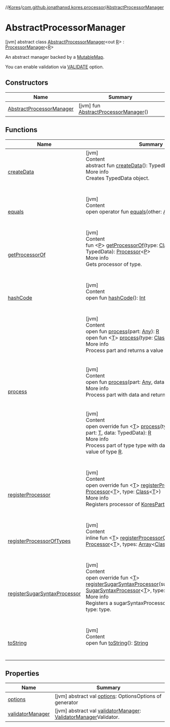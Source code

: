 //[Kores](../../index.md)/[com.github.jonathanxd.kores.processor](../index.md)/[AbstractProcessorManager](index.md)



# AbstractProcessorManager  
 [jvm] abstract class [AbstractProcessorManager](index.md)<out [R](index.md)> : [ProcessorManager](../-processor-manager/index.md)<[R](index.md)> 

An abstract manager backed by a [MutableMap](https://kotlinlang.org/api/latest/jvm/stdlib/kotlin.collections/-mutable-map/index.html).



You can enable validation via [VALIDATE](../-v-a-l-i-d-a-t-e.md) option.

   


## Constructors  
  
|  Name|  Summary| 
|---|---|
| <a name="com.github.jonathanxd.kores.processor/AbstractProcessorManager/AbstractProcessorManager/#/PointingToDeclaration/"></a>[AbstractProcessorManager](-abstract-processor-manager.md)| <a name="com.github.jonathanxd.kores.processor/AbstractProcessorManager/AbstractProcessorManager/#/PointingToDeclaration/"></a> [jvm] fun [AbstractProcessorManager](-abstract-processor-manager.md)()   <br>


## Functions  
  
|  Name|  Summary| 
|---|---|
| <a name="com.github.jonathanxd.kores.processor/ProcessorManager/createData/#/PointingToDeclaration/"></a>[createData](../-processor-manager/create-data.md)| <a name="com.github.jonathanxd.kores.processor/ProcessorManager/createData/#/PointingToDeclaration/"></a>[jvm]  <br>Content  <br>abstract fun [createData](../-processor-manager/create-data.md)(): TypedData  <br>More info  <br>Creates TypedData object.  <br><br><br>
| <a name="kotlin/Any/equals/#kotlin.Any?/PointingToDeclaration/"></a>[equals](../../com.github.jonathanxd.kores.util/-simple-resolver/index.md#%5Bkotlin%2FAny%2Fequals%2F%23kotlin.Any%3F%2FPointingToDeclaration%2F%5D%2FFunctions%2F-1211764316)| <a name="kotlin/Any/equals/#kotlin.Any?/PointingToDeclaration/"></a>[jvm]  <br>Content  <br>open operator fun [equals](../../com.github.jonathanxd.kores.util/-simple-resolver/index.md#%5Bkotlin%2FAny%2Fequals%2F%23kotlin.Any%3F%2FPointingToDeclaration%2F%5D%2FFunctions%2F-1211764316)(other: [Any](https://kotlinlang.org/api/latest/jvm/stdlib/kotlin/-any/index.html)?): [Boolean](https://kotlinlang.org/api/latest/jvm/stdlib/kotlin/-boolean/index.html)  <br><br><br>
| <a name="com.github.jonathanxd.kores.processor/AbstractProcessorManager/getProcessorOf/#java.lang.Class[*]#TypeParam(bounds=[kotlin.Any?])#com.github.jonathanxd.iutils.data.TypedData/PointingToDeclaration/"></a>[getProcessorOf](get-processor-of.md)| <a name="com.github.jonathanxd.kores.processor/AbstractProcessorManager/getProcessorOf/#java.lang.Class[*]#TypeParam(bounds=[kotlin.Any?])#com.github.jonathanxd.iutils.data.TypedData/PointingToDeclaration/"></a>[jvm]  <br>Content  <br>fun <[P](get-processor-of.md)> [getProcessorOf](get-processor-of.md)(type: [Class](https://docs.oracle.com/javase/8/docs/api/java/lang/Class.html)<*>, part: [P](get-processor-of.md), data: TypedData): [Processor](../-processor/index.md)<[P](get-processor-of.md)>  <br>More info  <br>Gets processor of type.  <br><br><br>
| <a name="kotlin/Any/hashCode/#/PointingToDeclaration/"></a>[hashCode](../../com.github.jonathanxd.kores.util/-simple-resolver/index.md#%5Bkotlin%2FAny%2FhashCode%2F%23%2FPointingToDeclaration%2F%5D%2FFunctions%2F-1211764316)| <a name="kotlin/Any/hashCode/#/PointingToDeclaration/"></a>[jvm]  <br>Content  <br>open fun [hashCode](../../com.github.jonathanxd.kores.util/-simple-resolver/index.md#%5Bkotlin%2FAny%2FhashCode%2F%23%2FPointingToDeclaration%2F%5D%2FFunctions%2F-1211764316)(): [Int](https://kotlinlang.org/api/latest/jvm/stdlib/kotlin/-int/index.html)  <br><br><br>
| <a name="com.github.jonathanxd.kores.processor/ProcessorManager/process/#kotlin.Any/PointingToDeclaration/"></a>[process](../-processor-manager/process.md)| <a name="com.github.jonathanxd.kores.processor/ProcessorManager/process/#kotlin.Any/PointingToDeclaration/"></a>[jvm]  <br>Content  <br>open fun [process](../-processor-manager/process.md)(part: [Any](https://kotlinlang.org/api/latest/jvm/stdlib/kotlin/-any/index.html)): [R](index.md)  <br>open fun <[T](../-processor-manager/process.md)> [process](../-processor-manager/process.md)(type: [Class](https://docs.oracle.com/javase/8/docs/api/java/lang/Class.html)<[T](../-processor-manager/process.md)>, part: [T](../-processor-manager/process.md)): [R](index.md)  <br>More info  <br>Process part and returns a value of type [R](../-processor-manager/index.md).  <br><br><br>[jvm]  <br>Content  <br>open fun [process](../-processor-manager/process.md)(part: [Any](https://kotlinlang.org/api/latest/jvm/stdlib/kotlin/-any/index.html), data: TypedData): [R](index.md)  <br>More info  <br>Process part with data and returns a value of type [R](../-processor-manager/index.md).  <br><br><br>[jvm]  <br>Content  <br>open override fun <[T](process.md)> [process](process.md)(type: [Class](https://docs.oracle.com/javase/8/docs/api/java/lang/Class.html)<out [T](process.md)>, part: [T](process.md), data: TypedData): [R](index.md)  <br>More info  <br>Process part of type type with data and returns a value of type [R](index.md).  <br><br><br>
| <a name="com.github.jonathanxd.kores.processor/AbstractProcessorManager/registerProcessor/#com.github.jonathanxd.kores.processor.Processor[TypeParam(bounds=[kotlin.Any?])]#java.lang.Class[TypeParam(bounds=[kotlin.Any?])]/PointingToDeclaration/"></a>[registerProcessor](register-processor.md)| <a name="com.github.jonathanxd.kores.processor/AbstractProcessorManager/registerProcessor/#com.github.jonathanxd.kores.processor.Processor[TypeParam(bounds=[kotlin.Any?])]#java.lang.Class[TypeParam(bounds=[kotlin.Any?])]/PointingToDeclaration/"></a>[jvm]  <br>Content  <br>open override fun <[T](register-processor.md)> [registerProcessor](register-processor.md)(processor: [Processor](../-processor/index.md)<[T](register-processor.md)>, type: [Class](https://docs.oracle.com/javase/8/docs/api/java/lang/Class.html)<[T](register-processor.md)>)  <br>More info  <br>Registers processor of [KoresPart](../../com.github.jonathanxd.kores/-kores-part/index.md) of type: type.  <br><br><br>
| <a name="com.github.jonathanxd.kores.processor/AbstractProcessorManager/registerProcessorOfTypes/#com.github.jonathanxd.kores.processor.Processor[TypeParam(bounds=[kotlin.Any?])]#kotlin.Array[java.lang.Class[TypeParam(bounds=[kotlin.Any?])]]/PointingToDeclaration/"></a>[registerProcessorOfTypes](register-processor-of-types.md)| <a name="com.github.jonathanxd.kores.processor/AbstractProcessorManager/registerProcessorOfTypes/#com.github.jonathanxd.kores.processor.Processor[TypeParam(bounds=[kotlin.Any?])]#kotlin.Array[java.lang.Class[TypeParam(bounds=[kotlin.Any?])]]/PointingToDeclaration/"></a>[jvm]  <br>Content  <br>inline fun <[T](register-processor-of-types.md)> [registerProcessorOfTypes](register-processor-of-types.md)(processor: [Processor](../-processor/index.md)<[T](register-processor-of-types.md)>, types: [Array](https://kotlinlang.org/api/latest/jvm/stdlib/kotlin/-array/index.html)<[Class](https://docs.oracle.com/javase/8/docs/api/java/lang/Class.html)<out [T](register-processor-of-types.md)>>)  <br><br><br>
| <a name="com.github.jonathanxd.kores.processor/AbstractProcessorManager/registerSugarSyntaxProcessor/#com.github.jonathanxd.kores.sugar.SugarSyntaxProcessor[TypeParam(bounds=[kotlin.Any?])]#java.lang.Class[TypeParam(bounds=[kotlin.Any?])]/PointingToDeclaration/"></a>[registerSugarSyntaxProcessor](register-sugar-syntax-processor.md)| <a name="com.github.jonathanxd.kores.processor/AbstractProcessorManager/registerSugarSyntaxProcessor/#com.github.jonathanxd.kores.sugar.SugarSyntaxProcessor[TypeParam(bounds=[kotlin.Any?])]#java.lang.Class[TypeParam(bounds=[kotlin.Any?])]/PointingToDeclaration/"></a>[jvm]  <br>Content  <br>open override fun <[T](register-sugar-syntax-processor.md)> [registerSugarSyntaxProcessor](register-sugar-syntax-processor.md)(sugarSyntaxProcessor: [SugarSyntaxProcessor](../../com.github.jonathanxd.kores.sugar/-sugar-syntax-processor/index.md)<[T](register-sugar-syntax-processor.md)>, type: [Class](https://docs.oracle.com/javase/8/docs/api/java/lang/Class.html)<[T](register-sugar-syntax-processor.md)>)  <br>More info  <br>Registers a sugarSyntaxProcessor of [KoresPart](../../com.github.jonathanxd.kores/-kores-part/index.md) of type: type.  <br><br><br>
| <a name="kotlin/Any/toString/#/PointingToDeclaration/"></a>[toString](../../com.github.jonathanxd.kores.util/-simple-resolver/index.md#%5Bkotlin%2FAny%2FtoString%2F%23%2FPointingToDeclaration%2F%5D%2FFunctions%2F-1211764316)| <a name="kotlin/Any/toString/#/PointingToDeclaration/"></a>[jvm]  <br>Content  <br>open fun [toString](../../com.github.jonathanxd.kores.util/-simple-resolver/index.md#%5Bkotlin%2FAny%2FtoString%2F%23%2FPointingToDeclaration%2F%5D%2FFunctions%2F-1211764316)(): [String](https://kotlinlang.org/api/latest/jvm/stdlib/kotlin/-string/index.html)  <br><br><br>


## Properties  
  
|  Name|  Summary| 
|---|---|
| <a name="com.github.jonathanxd.kores.processor/AbstractProcessorManager/options/#/PointingToDeclaration/"></a>[options](index.md#%5Bcom.github.jonathanxd.kores.processor%2FAbstractProcessorManager%2Foptions%2F%23%2FPointingToDeclaration%2F%5D%2FProperties%2F-1211764316)| <a name="com.github.jonathanxd.kores.processor/AbstractProcessorManager/options/#/PointingToDeclaration/"></a> [jvm] abstract val [options](index.md#%5Bcom.github.jonathanxd.kores.processor%2FAbstractProcessorManager%2Foptions%2F%23%2FPointingToDeclaration%2F%5D%2FProperties%2F-1211764316): OptionsOptions of generator   <br>
| <a name="com.github.jonathanxd.kores.processor/AbstractProcessorManager/validatorManager/#/PointingToDeclaration/"></a>[validatorManager](index.md#%5Bcom.github.jonathanxd.kores.processor%2FAbstractProcessorManager%2FvalidatorManager%2F%23%2FPointingToDeclaration%2F%5D%2FProperties%2F-1211764316)| <a name="com.github.jonathanxd.kores.processor/AbstractProcessorManager/validatorManager/#/PointingToDeclaration/"></a> [jvm] abstract val [validatorManager](index.md#%5Bcom.github.jonathanxd.kores.processor%2FAbstractProcessorManager%2FvalidatorManager%2F%23%2FPointingToDeclaration%2F%5D%2FProperties%2F-1211764316): [ValidatorManager](../-validator-manager/index.md)Validator.   <br>

